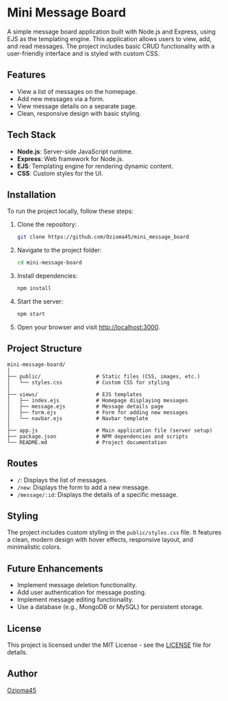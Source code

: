 # Mini Message Board

A simple message board application built with Node.js and Express, using EJS as the templating engine. This application allows users to view, add, and read messages. The project includes basic CRUD functionality with a user-friendly interface and is styled with custom CSS.

## Features

- View a list of messages on the homepage.
- Add new messages via a form.
- View message details on a separate page.
- Clean, responsive design with basic styling.

## Tech Stack

- **Node.js**: Server-side JavaScript runtime.
- **Express**: Web framework for Node.js.
- **EJS**: Templating engine for rendering dynamic content.
- **CSS**: Custom styles for the UI.

## Installation

To run the project locally, follow these steps:

1. Clone the repository:

   ```bash
   git clone https://github.com/Ozioma45/mini_message_board
   ```

2. Navigate to the project folder:

   ```bash
   cd mini-message-board
   ```

3. Install dependencies:

   ```bash
   npm install
   ```

4. Start the server:

   ```bash
   npm start
   ```

5. Open your browser and visit [http://localhost:3000](http://localhost:3000).

## Project Structure

```
mini-message-board/
│
├── public/                  # Static files (CSS, images, etc.)
│   └── styles.css           # Custom CSS for styling
│
├── views/                   # EJS templates
│   ├── index.ejs            # Homepage displaying messages
│   ├── message.ejs          # Message details page
│   ├── form.ejs             # Form for adding new messages
│   └── navbar.ejs           # Navbar template
│
├── app.js                   # Main application file (server setup)
├── package.json             # NPM dependencies and scripts
└── README.md                # Project documentation
```

## Routes

- `/`: Displays the list of messages.
- `/new`: Displays the form to add a new message.
- `/message/:id`: Displays the details of a specific message.

## Styling

The project includes custom styling in the `public/styles.css` file. It features a clean, modern design with hover effects, responsive layout, and minimalistic colors.

## Future Enhancements

- Implement message deletion functionality.
- Add user authentication for message posting.
- Implement message editing functionality.
- Use a database (e.g., MongoDB or MySQL) for persistent storage.

## License

This project is licensed under the MIT License - see the [LICENSE](LICENSE) file for details.

## Author

[Ozioma45](https://github.com/ozioma45)

```

```
